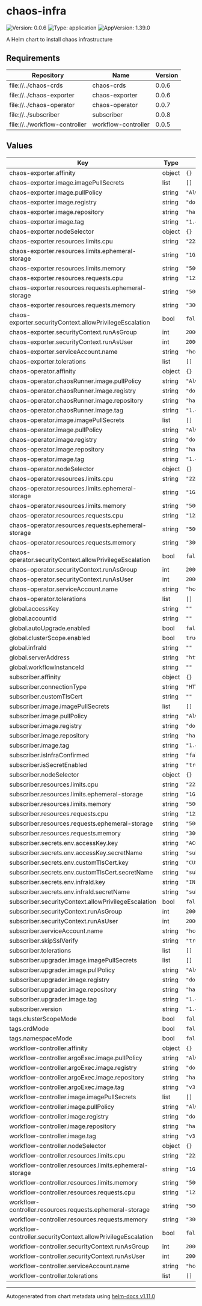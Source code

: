 # chaos-infra

![Version: 0.0.6](https://img.shields.io/badge/Version-0.0.6-informational?style=flat-square) ![Type: application](https://img.shields.io/badge/Type-application-informational?style=flat-square) ![AppVersion: 1.39.0](https://img.shields.io/badge/AppVersion-1.39.0-informational?style=flat-square)

A Helm chart to install chaos infrastructure

## Requirements

| Repository | Name | Version |
|------------|------|---------|
| file://../chaos-crds | chaos-crds | 0.0.6 |
| file://../chaos-exporter | chaos-exporter | 0.0.6 |
| file://../chaos-operator | chaos-operator | 0.0.7 |
| file://../subscriber | subscriber | 0.0.8 |
| file://../workflow-controller | workflow-controller | 0.0.5 |

## Values

| Key | Type | Default | Description |
|-----|------|---------|-------------|
| chaos-exporter.affinity | object | `{}` |  |
| chaos-exporter.image.imagePullSecrets | list | `[]` |  |
| chaos-exporter.image.pullPolicy | string | `"Always"` |  |
| chaos-exporter.image.registry | string | `"docker.io"` |  |
| chaos-exporter.image.repository | string | `"harness/chaos-exporter"` |  |
| chaos-exporter.image.tag | string | `"1.41.0"` |  |
| chaos-exporter.nodeSelector | object | `{}` |  |
| chaos-exporter.resources.limits.cpu | string | `"225m"` |  |
| chaos-exporter.resources.limits.ephemeral-storage | string | `"1Gi"` |  |
| chaos-exporter.resources.limits.memory | string | `"500Mi"` |  |
| chaos-exporter.resources.requests.cpu | string | `"125m"` |  |
| chaos-exporter.resources.requests.ephemeral-storage | string | `"500Mi"` |  |
| chaos-exporter.resources.requests.memory | string | `"300Mi"` |  |
| chaos-exporter.securityContext.allowPrivilegeEscalation | bool | `false` |  |
| chaos-exporter.securityContext.runAsGroup | int | `2000` |  |
| chaos-exporter.securityContext.runAsUser | int | `2000` |  |
| chaos-exporter.serviceAccount.name | string | `"hce"` |  |
| chaos-exporter.tolerations | list | `[]` |  |
| chaos-operator.affinity | object | `{}` |  |
| chaos-operator.chaosRunner.image.pullPolicy | string | `"Always"` |  |
| chaos-operator.chaosRunner.image.registry | string | `"docker.io"` |  |
| chaos-operator.chaosRunner.image.repository | string | `"harness/chaos-runner"` |  |
| chaos-operator.chaosRunner.image.tag | string | `"1.41.0"` |  |
| chaos-operator.image.imagePullSecrets | list | `[]` |  |
| chaos-operator.image.pullPolicy | string | `"Always"` |  |
| chaos-operator.image.registry | string | `"docker.io"` |  |
| chaos-operator.image.repository | string | `"harness/chaos-operator"` |  |
| chaos-operator.image.tag | string | `"1.41.0"` |  |
| chaos-operator.nodeSelector | object | `{}` |  |
| chaos-operator.resources.limits.cpu | string | `"225m"` |  |
| chaos-operator.resources.limits.ephemeral-storage | string | `"1Gi"` |  |
| chaos-operator.resources.limits.memory | string | `"500Mi"` |  |
| chaos-operator.resources.requests.cpu | string | `"125m"` |  |
| chaos-operator.resources.requests.ephemeral-storage | string | `"500Mi"` |  |
| chaos-operator.resources.requests.memory | string | `"300Mi"` |  |
| chaos-operator.securityContext.allowPrivilegeEscalation | bool | `false` |  |
| chaos-operator.securityContext.runAsGroup | int | `2000` |  |
| chaos-operator.securityContext.runAsUser | int | `2000` |  |
| chaos-operator.serviceAccount.name | string | `"hce"` |  |
| chaos-operator.tolerations | list | `[]` |  |
| global.accessKey | string | `""` |  |
| global.accountId | string | `""` |  |
| global.autoUpgrade.enabled | bool | `false` |  |
| global.clusterScope.enabled | bool | `true` |  |
| global.infraId | string | `""` |  |
| global.serverAddress | string | `"https://app.harness.io/gratis/chaos/kserver/api"` |  |
| global.workflowInstanceId | string | `""` |  |
| subscriber.affinity | object | `{}` |  |
| subscriber.connectionType | string | `"HTTPS"` |  |
| subscriber.customTlsCert | string | `""` |  |
| subscriber.image.imagePullSecrets | list | `[]` |  |
| subscriber.image.pullPolicy | string | `"Always"` |  |
| subscriber.image.registry | string | `"docker.io"` |  |
| subscriber.image.repository | string | `"harness/chaos-subscriber"` |  |
| subscriber.image.tag | string | `"1.41.0"` |  |
| subscriber.isInfraConfirmed | string | `"false"` |  |
| subscriber.isSecretEnabled | string | `"true"` |  |
| subscriber.nodeSelector | object | `{}` |  |
| subscriber.resources.limits.cpu | string | `"225m"` |  |
| subscriber.resources.limits.ephemeral-storage | string | `"1Gi"` |  |
| subscriber.resources.limits.memory | string | `"500Mi"` |  |
| subscriber.resources.requests.cpu | string | `"125m"` |  |
| subscriber.resources.requests.ephemeral-storage | string | `"500Mi"` |  |
| subscriber.resources.requests.memory | string | `"300Mi"` |  |
| subscriber.secrets.env.accessKey.key | string | `"ACCESS_KEY"` |  |
| subscriber.secrets.env.accessKey.secretName | string | `"subscriber-secret"` |  |
| subscriber.secrets.env.customTlsCert.key | string | `"CUSTOM_TLS_CERT"` |  |
| subscriber.secrets.env.customTlsCert.secretName | string | `"subscriber-secret"` |  |
| subscriber.secrets.env.infraId.key | string | `"INFRA_ID"` |  |
| subscriber.secrets.env.infraId.secretName | string | `"subscriber-secret"` |  |
| subscriber.securityContext.allowPrivilegeEscalation | bool | `false` |  |
| subscriber.securityContext.runAsGroup | int | `2000` |  |
| subscriber.securityContext.runAsUser | int | `2000` |  |
| subscriber.serviceAccount.name | string | `"hce"` |  |
| subscriber.skipSslVerify | string | `"true"` |  |
| subscriber.tolerations | list | `[]` |  |
| subscriber.upgrader.image.imagePullSecrets | list | `[]` |  |
| subscriber.upgrader.image.pullPolicy | string | `"Always"` |  |
| subscriber.upgrader.image.registry | string | `"docker.io"` |  |
| subscriber.upgrader.image.repository | string | `"harness/k8s-chaos-infrastructure-upgrader"` |  |
| subscriber.upgrader.image.tag | string | `"1.41.0"` |  |
| subscriber.version | string | `"1.41.0"` |  |
| tags.clusterScopeMode | bool | `false` |  |
| tags.crdMode | bool | `false` |  |
| tags.namespaceMode | bool | `false` |  |
| workflow-controller.affinity | object | `{}` |  |
| workflow-controller.argoExec.image.pullPolicy | string | `"Always"` |  |
| workflow-controller.argoExec.image.registry | string | `"docker.io"` |  |
| workflow-controller.argoExec.image.repository | string | `"harness/chaos-argoexec"` |  |
| workflow-controller.argoExec.image.tag | string | `"v3.4.16"` |  |
| workflow-controller.image.imagePullSecrets | list | `[]` |  |
| workflow-controller.image.pullPolicy | string | `"Always"` |  |
| workflow-controller.image.registry | string | `"docker.io"` |  |
| workflow-controller.image.repository | string | `"harness/chaos-workflow-controller"` |  |
| workflow-controller.image.tag | string | `"v3.4.16"` |  |
| workflow-controller.nodeSelector | object | `{}` |  |
| workflow-controller.resources.limits.cpu | string | `"225m"` |  |
| workflow-controller.resources.limits.ephemeral-storage | string | `"1Gi"` |  |
| workflow-controller.resources.limits.memory | string | `"500Mi"` |  |
| workflow-controller.resources.requests.cpu | string | `"125m"` |  |
| workflow-controller.resources.requests.ephemeral-storage | string | `"500Mi"` |  |
| workflow-controller.resources.requests.memory | string | `"300Mi"` |  |
| workflow-controller.securityContext.allowPrivilegeEscalation | bool | `false` |  |
| workflow-controller.securityContext.runAsGroup | int | `2000` |  |
| workflow-controller.securityContext.runAsUser | int | `2000` |  |
| workflow-controller.serviceAccount.name | string | `"hce"` |  |
| workflow-controller.tolerations | list | `[]` |  |

----------------------------------------------
Autogenerated from chart metadata using [helm-docs v1.11.0](https://github.com/norwoodj/helm-docs/releases/v1.11.0)
